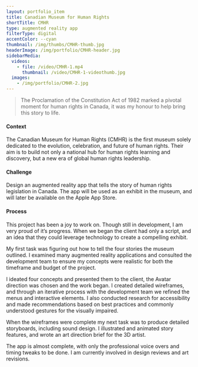 ```yaml
---
layout: portfolio_item
title: Canadian Museum for Human Rights
shortTitle: CMHR
type: augmented reality app
filterType: digital
accentColor: --cyan
thumbnail: /img/thumbs/CMHR-thumb.jpg
headerImage: /img/portfolio/CMHR-header.jpg
sidebarMedia:
  videos:
    - file: /video/CMHR-1.mp4
      thumbnail: /video/CMHR-1-videothumb.jpg
  images:
    - /img/portfolio/CMHR-2.jpg
---
```


>The Proclamation of the Constitution Act of 1982 marked a pivotal moment for human rights in Canada, it was my honour to help bring this story to life.

#### Context

The Canadian Museum for Human Rights (CMHR) is the first museum solely dedicated to the evolution, celebration, and future of human rights. Their aim is to build not only a national hub for human rights learning and discovery, but a new era of global human rights leadership.

#### Challenge

Design an augmented reality app that tells the story of human rights legislation in Canada. The app will be used as an exhibit in the museum, and will later be available on the Apple App Store.

#### Process

This project has been a joy to work on. Though still in development, I am very proud of it’s progress. When we began the client had only a script, and an idea that they could leverage technology to create a compelling exhibit.

My first task was figuring out how to tell the four stories the museum outlined. I examined many augmented reality applications and consulted the development team to ensure my concepts were realistic for both the timeframe and budget of the project.

I ideated four concepts and presented them to the client, the Avatar direction was chosen and the work began. I created detailed wireframes, and through an iterative process with the development team we refined the menus and interactive elements. I also conducted research for accessibility and made recommendations based on best practices and commonly understood gestures for the visually impaired.

When the wireframes were complete my next task was to produce detailed storyboards, including sound design. I illustrated and animated story features, and wrote an art direction brief for the 3D artist.

The app is almost complete, with only the professional voice overs and timing tweaks to be done. I am currently involved in design reviews and art revisions.
